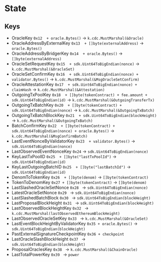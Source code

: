 <!--
order: 2
-->

# State

## Keys

* OracleKey                           `0x12  + oracle.Bytes()`                                                            -> `k.cdc.MustMarshal(&Oracle)`
* OracleAddressByExternalKey          `0x13  + []byte(externalAddress)`                                                   -> `oracle.Bytes()`
* OracleAddressByBridgerKey           `0x14  + oracle.Bytes()`                                                            -> `[]byte(externalAddress)`
* OracleSetRequestKey                 `0x15  + sdk.Uint64ToBigEndian(nonce)`                                              -> `k.cdc.MustMarshal(&OracleSet)`
* OracleSetConfirmKey                 `0x16  + sdk.Uint64ToBigEndian(nonce) + validator.Bytes()`                          -> `k.cdc.MustMarshal(&MsgOracleSetConfirm)`
* OracleAttestationKey                `0x17  + sdk.Uint64ToBigEndian(nonce) + claimHash`                                  -> `k.cdc.MustMarshal(&Attestation)`
* OutgoingTxPoolKey                   `0x18  + []byte(tokenContract) + fee.amount + sdk.Uint64ToBigEndian(id)`            -> `k.cdc.MustMarshal(&OutgoingTransferTx)`
* OutgoingTxBatchKey                  `0x20  + []byte(tokenContract) + sdk.Uint64ToBigEndian(nonce)`                      -> `k.cdc.MustMarshal(&OutgoingTxBatch)`
* OutgoingTxBatchBlockKey             `0x21  + sdk.Uint64ToBigEndian(blockHeight)`                                        -> `k.cdc.MustMarshal(&OutgoingTxBatch)`
* BatchConfirmKey                     `0x22  + []byte(tokenContract) + sdk.Uint64ToBigEndian(nonce) + oracle.Bytes()`     -> `k.cdc.MustMarshal(&MsgConfirmBatch)`
* LastEventNonceByValidatorKey        `0x23  + validator.Bytes()`                                                         -> `sdk.Uint64ToBigEndian(nonce)`
* LastObservedEventNonceKey           `0x24`                                                                              -> `sdk.Uint64ToBigEndian(nonce)`
* KeyLastTxPoolID                     `0x25  + []byte("lastTxPoolId")`                                                    -> `sdk.Uint64ToBigEndian(id)`
* KeyLastOutgoingBatchID              `0x25  + []byte("lastBatchId")`                                                     -> `sdk.Uint64ToBigEndian(id)`
* DenomToTokenKey                     `0x26  + []byte(denom)`                                                             -> `[]byte(tokenContract)` 
* TokenToDenomKey                     `0x27 + []byte(tokenContract)`                                                     -> `[]byte(denom)` 
* LastSlashedOracleSetNonce           `0x28 `                                                                            -> `sdk.Uint64ToBigEndian(nonce)` 
* LatestOracleSetNonce                `0x29 `                                                                            -> `sdk.Uint64ToBigEndian(nonce)`
* LastSlashedBatchBlock               `0x30 `                                                                            -> `sdk.Uint64ToBigEndian(blockHeight)`
* LastProposalBlockHeight             `0x31 `                                                                            -> `sdk.Uint64ToBigEndian(blockHeight)`
* LastObservedBlockHeightKey          `0x32 `                                                                            -> `k.cdc.MustMarshal(lastObservedEthereumBlockHeight)`
* LastObservedOracleSetKey            `0x33 `                                                                            -> `k.cdc.MustMarshal(&OracleSet)`
* LastEventBlockHeightByValidatorKey  `0x35 + oracle.Bytes()`                                                            -> `sdk.Uint64ToBigEndian(blockHeight)`                
* PastExternalSignatureCheckpointKey  `0x36 + checkpoint`
* LastOracleSlashBlockHeight          `0x37 `                                                                            -> `sdk.Uint64ToBigEndian(blockHeight)`
* ProposalOraclesKey                  `0x38 `                                                                            -> `k.cdc.MustMarshal(&ChainOracle)`
* LastTotalPowerKey                   `0x39 `                                                                            -> `power`